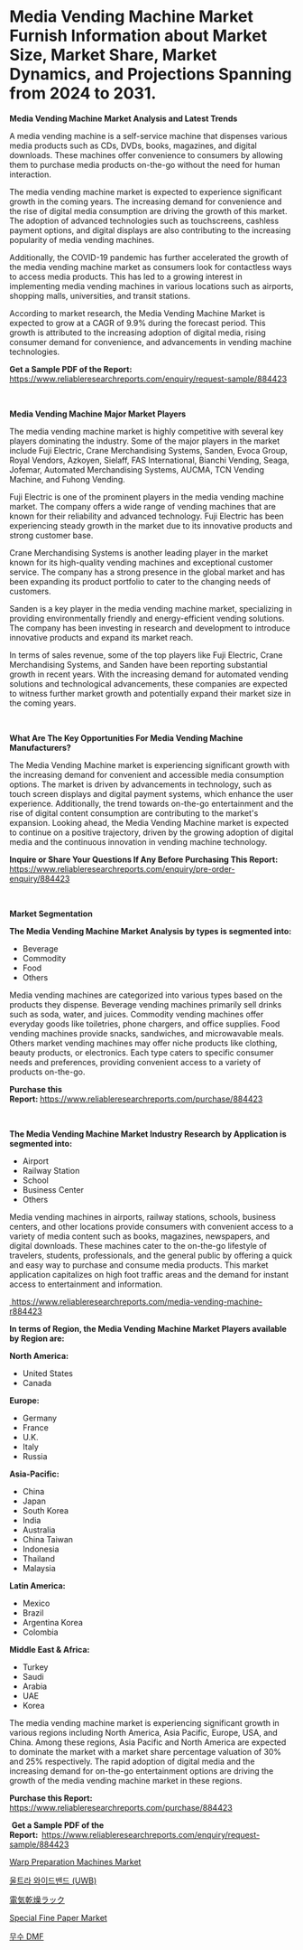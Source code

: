 <p><h1>Media Vending Machine Market Furnish Information about Market Size, Market Share, Market Dynamics, and Projections Spanning from 2024 to 2031.</h1></p><p><strong>Media Vending Machine Market Analysis and Latest Trends</strong></p>
<p><p>A media vending machine is a self-service machine that dispenses various media products such as CDs, DVDs, books, magazines, and digital downloads. These machines offer convenience to consumers by allowing them to purchase media products on-the-go without the need for human interaction. </p><p>The media vending machine market is expected to experience significant growth in the coming years. The increasing demand for convenience and the rise of digital media consumption are driving the growth of this market. The adoption of advanced technologies such as touchscreens, cashless payment options, and digital displays are also contributing to the increasing popularity of media vending machines.</p><p>Additionally, the COVID-19 pandemic has further accelerated the growth of the media vending machine market as consumers look for contactless ways to access media products. This has led to a growing interest in implementing media vending machines in various locations such as airports, shopping malls, universities, and transit stations.</p><p>According to market research, the Media Vending Machine Market is expected to grow at a CAGR of 9.9% during the forecast period. This growth is attributed to the increasing adoption of digital media, rising consumer demand for convenience, and advancements in vending machine technologies.</p></p>
<p><strong>Get a Sample PDF of the Report:&nbsp;</strong> <a href="https://www.reliableresearchreports.com/enquiry/request-sample/884423">https://www.reliableresearchreports.com/enquiry/request-sample/884423</a></p>
<p>&nbsp;</p>
<p><strong>Media Vending Machine Major Market Players</strong></p>
<p><p>The media vending machine market is highly competitive with several key players dominating the industry. Some of the major players in the market include Fuji Electric, Crane Merchandising Systems, Sanden, Evoca Group, Royal Vendors, Azkoyen, Sielaff, FAS International, Bianchi Vending, Seaga, Jofemar, Automated Merchandising Systems, AUCMA, TCN Vending Machine, and Fuhong Vending.</p><p>Fuji Electric is one of the prominent players in the media vending machine market. The company offers a wide range of vending machines that are known for their reliability and advanced technology. Fuji Electric has been experiencing steady growth in the market due to its innovative products and strong customer base.</p><p>Crane Merchandising Systems is another leading player in the market known for its high-quality vending machines and exceptional customer service. The company has a strong presence in the global market and has been expanding its product portfolio to cater to the changing needs of customers.</p><p>Sanden is a key player in the media vending machine market, specializing in providing environmentally friendly and energy-efficient vending solutions. The company has been investing in research and development to introduce innovative products and expand its market reach.</p><p>In terms of sales revenue, some of the top players like Fuji Electric, Crane Merchandising Systems, and Sanden have been reporting substantial growth in recent years. With the increasing demand for automated vending solutions and technological advancements, these companies are expected to witness further market growth and potentially expand their market size in the coming years.</p></p>
<p>&nbsp;</p>
<p><strong>What Are The Key Opportunities For Media Vending Machine Manufacturers?</strong></p>
<p><p>The Media Vending Machine market is experiencing significant growth with the increasing demand for convenient and accessible media consumption options. The market is driven by advancements in technology, such as touch screen displays and digital payment systems, which enhance the user experience. Additionally, the trend towards on-the-go entertainment and the rise of digital content consumption are contributing to the market's expansion. Looking ahead, the Media Vending Machine market is expected to continue on a positive trajectory, driven by the growing adoption of digital media and the continuous innovation in vending machine technology.</p></p>
<p><strong>Inquire or Share Your Questions If Any Before Purchasing This Report:</strong> <a href="https://www.reliableresearchreports.com/enquiry/pre-order-enquiry/884423">https://www.reliableresearchreports.com/enquiry/pre-order-enquiry/884423</a></p>
<p>&nbsp;</p>
<p><strong>Market Segmentation</strong></p>
<p><strong>The Media Vending Machine Market Analysis by types is segmented into:</strong></p>
<p><ul><li>Beverage</li><li>Commodity</li><li>Food</li><li>Others</li></ul></p>
<p><p>Media vending machines are categorized into various types based on the products they dispense. Beverage vending machines primarily sell drinks such as soda, water, and juices. Commodity vending machines offer everyday goods like toiletries, phone chargers, and office supplies. Food vending machines provide snacks, sandwiches, and microwavable meals. Others market vending machines may offer niche products like clothing, beauty products, or electronics. Each type caters to specific consumer needs and preferences, providing convenient access to a variety of products on-the-go.</p></p>
<p><strong>Purchase this Report:&nbsp;</strong><a href="https://www.reliableresearchreports.com/purchase/884423">https://www.reliableresearchreports.com/purchase/884423</a></p>
<p>&nbsp;</p>
<p><strong>The Media Vending Machine Market Industry Research by Application is segmented into:</strong></p>
<p><ul><li>Airport</li><li>Railway Station</li><li>School</li><li>Business Center</li><li>Others</li></ul></p>
<p><p>Media vending machines in airports, railway stations, schools, business centers, and other locations provide consumers with convenient access to a variety of media content such as books, magazines, newspapers, and digital downloads. These machines cater to the on-the-go lifestyle of travelers, students, professionals, and the general public by offering a quick and easy way to purchase and consume media products. This market application capitalizes on high foot traffic areas and the demand for instant access to entertainment and information.</p></p>
<p><a href="https://www.reliableresearchreports.com/media-vending-machine-r884423">&nbsp;https://www.reliableresearchreports.com/media-vending-machine-r884423</a></p>
<p><strong>In terms of Region, the Media Vending Machine Market Players available by Region are:</strong></p>
<p>
    <p> <strong> North America: </strong>
        <ul>
            <li>United States</li>
            <li>Canada</li>
        </ul>
        </p> 
    <p> <strong> Europe: </strong>
        <ul>
            <li>Germany</li>
            <li>France</li>
            <li>U.K.</li>
            <li>Italy</li>
            <li>Russia</li>
        </ul>
        </p> 
    <p> <strong> Asia-Pacific: </strong>
        <ul>
            <li>China</li>
            <li>Japan</li>
            <li>South Korea</li>
            <li>India</li>
            <li>Australia</li>
            <li>China Taiwan</li>
            <li>Indonesia</li>
            <li>Thailand</li>
            <li>Malaysia</li>
        </ul>
        </p> 
    <p> <strong> Latin America: </strong>
        <ul>
            <li>Mexico</li>
            <li>Brazil</li>
            <li>Argentina Korea</li>
            <li>Colombia</li>
        </ul>
        </p> 
    <p> <strong> Middle East & Africa: </strong>
        <ul>
            <li>Turkey</li>
            <li>Saudi</li>
            <li>Arabia</li>
            <li>UAE</li>
            <li>Korea</li>
        </ul>
    </p>
    </p>
<p><p>The media vending machine market is experiencing significant growth in various regions including North America, Asia Pacific, Europe, USA, and China. Among these regions, Asia Pacific and North America are expected to dominate the market with a market share percentage valuation of 30% and 25% respectively. The rapid adoption of digital media and the increasing demand for on-the-go entertainment options are driving the growth of the media vending machine market in these regions.</p></p>
<p><strong>Purchase this Report: </strong><a href="https://www.reliableresearchreports.com/purchase/884423">https://www.reliableresearchreports.com/purchase/884423</a></p>
<p>&nbsp;<strong>Get a Sample PDF of the Report:&nbsp;&nbsp;</strong><a href="https://www.reliableresearchreports.com/enquiry/request-sample/884423">https://www.reliableresearchreports.com/enquiry/request-sample/884423</a></p>
<p><strong></strong></p>
<p><p><a href="https://www.linkedin.com/pulse/warp-preparation-machines-market-dynamics-2024-2031-also-mou6f?trackingId=J5sWej8Lg1918i8sNI3FYQ%3D%3D">Warp Preparation Machines Market</a></p><p><a href="https://medium.com/@cheddar67856/%EC%B4%88%EA%B4%91%EB%8C%80%EC%97%AD-uwb-%EC%8B%9C%EC%9E%A5%EC%9D%80-%EC%8B%9C%EC%9E%A5-%EC%A0%90%EC%9C%A0%EC%9C%A8-%ED%81%AC%EA%B8%B0-%EB%B0%8F-2031%EB%85%84%EA%B9%8C%EC%A7%80-%EC%98%88%EC%83%81%EB%90%9C-%EC%98%88%EC%B8%A1%EC%97%90-%EC%B4%88%EC%A0%90%EC%9D%84-%EB%A7%9E%EC%B6%94%EA%B3%A0-%EC%9E%88%EC%8A%B5%EB%8B%88%EB%8B%A4-c21e85103742">울트라 와이드밴드 (UWB)</a></p><p><a href="https://medium.com/@carllane655/%E9%9B%BB%E6%B0%97%E4%B9%BE%E7%87%A5%E3%83%A9%E3%83%83%E3%82%AF%E5%B8%82%E5%A0%B4%E3%81%AF%E5%B8%82%E5%A0%B4%E3%82%B7%E3%82%A7%E3%82%A2-%E5%B8%82%E5%A0%B4%E3%83%88%E3%83%AC%E3%83%B3%E3%83%89-%E5%B8%82%E5%A0%B4%E6%88%90%E9%95%B7%E3%81%AB%E9%96%A2%E3%81%99%E3%82%8B%E6%83%85%E5%A0%B1%E3%82%92%E6%8F%90%E4%BE%9B%E3%81%97%E3%81%BE%E3%81%99-b3db9ce49c96">電気乾燥ラック</a></p><p><a href="https://www.linkedin.com/pulse/special-fine-paper-market-insights-players-forecast-till-cfnyf?trackingId=KM%2BMWr%2FLQn4i9%2FTbPI0bjA%3D%3D">Special Fine Paper Market</a></p><p><a href="https://medium.com/@sherlock567567/%EB%AC%B4%EC%88%98-dmf-%EC%8B%9C%EC%9E%A5-%EC%A0%90%EC%9C%A0%EC%9C%A8-%EB%B3%80%ED%99%94-%EB%B0%8F-%EC%8B%9C%EC%9E%A5-%EC%84%B1%EC%9E%A5-%EB%8F%99%ED%96%A5-2024%EB%85%84-2031%EB%85%84-d90bb303f6df">무수 DMF</a></p></p>